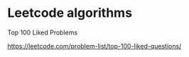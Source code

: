 # Leetcode algorithms

Top 100 Liked Problems

https://leetcode.com/problem-list/top-100-liked-questions/
